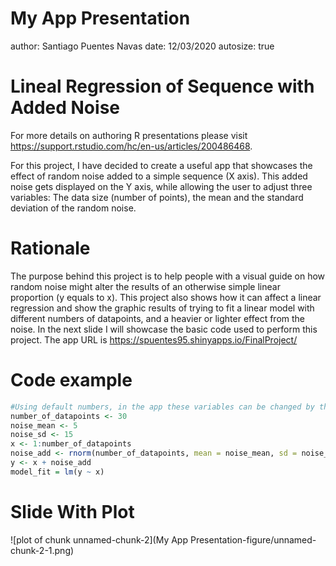 My App Presentation
========================================================
author: Santiago Puentes Navas
date: 12/03/2020
autosize: true

Lineal Regression of Sequence with Added Noise
========================================================

For more details on authoring R presentations please visit <https://support.rstudio.com/hc/en-us/articles/200486468>.

For this project, I have decided to create a useful app that showcases the effect of random noise added to a simple sequence (X axis).
This added noise gets displayed on the Y axis, while allowing the user to adjust three variables: The data size (number of points), the mean and the standard deviation of the random noise.

Rationale
========================================================

The purpose behind this project is to help people with a visual guide on how random noise might alter the results of an otherwise simple linear proportion (y equals to x). This project also shows how it can affect a linear regression and show the graphic results of trying to fit a linear model with different numbers of datapoints, and a heavier or lighter effect from the noise.
In the next slide I will showcase the basic code used to perform this project. The app URL is https://spuentes95.shinyapps.io/FinalProject/

Code example
========================================================

```r
#Using default numbers, in the app these variables can be changed by the user
number_of_datapoints <- 30
noise_mean <- 5
noise_sd <- 15
x <- 1:number_of_datapoints
noise_add <- rnorm(number_of_datapoints, mean = noise_mean, sd = noise_sd)
y <- x + noise_add
model_fit = lm(y ~ x)
```

Slide With Plot
========================================================

![plot of chunk unnamed-chunk-2](My App Presentation-figure/unnamed-chunk-2-1.png)

